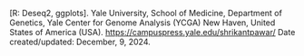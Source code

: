 [R: Deseq2, ggplots].
Yale University, School of Medicine, Department of Genetics, Yale Center for Genome Analysis (YCGA) New Haven, United States of America (USA).
https://campuspress.yale.edu/shrikantpawar/
Date created/updated: December, 9, 2024.
